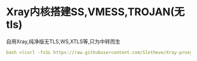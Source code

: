 # Xray内核搭建SS,VMESS,TROJAN(无tls)
自用Xray,纯净版无TLS,WS,XTLS等,只为中转而生
  ```yaml
bash <(curl -fsSL https://raw.githubusercontent.com/Slotheve/Xray-proxy/main/xray.sh)
  ```
